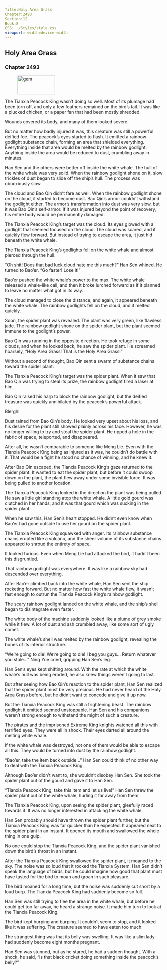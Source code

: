 ```yaml
---
Title:Holy Area Grass 
Chapter:2493 
Section:12 
Book:8 
CSS:../Styles/style.css 
viewport: width=device-width
---
```

  
## Holy Area Grass
### Chapter 2493
  
<figure>
	<img src="../Images/gem.gif" alt="gem" id="gem" width="120" height="60" />
</figure>
  

  
The Tianxia Peacock King wasn’t doing so well. Most of its plumage had been torn off, and only a few feathers remained on the bird’s tail. It was like a plucked chicken, or a paper fan that had been mostly shredded.

Wounds covered its body, and many of them looked severe.

But no matter how badly injured it was, this creature was still a powerful deified foe. The peacock’s eyes started to flash. It emitted a rainbow godlight substance chain, forming an area that shielded everything. Everything inside that area would be melted by the rainbow godlight. Anything inside the area would be reduced to dust, crumbling away in minutes.

Han Sen and the others were better off inside the white whale. The hull of the white whale was very solid. When the rainbow godlight shone on it, slow trickles of dust began to slide off the ship’s hull. The process was obnoxiously slow.

The cloud and Bao Qin didn’t fare as well. When the rainbow godlight shone on the cloud, it started to become dust. Bao Qin’s armor couldn’t withstand the godlight either. The armor’s transformation into dust was very slow, but it was Bao Qin’s self-armor. If it was injured beyond the point of recovery, his entire body would be permanently damaged.

The Tianxia Peacock King’s target was the cloud. Its eyes glowed with a godlight that seemed focused on the cloud. The cloud was scared, and it quickly flew forward. But instead of trying to escape the area, it just hid beneath the white whale.

The Tianxia Peacock King’s godlights fell on the white whale and almost pierced through the hull.

“Oh shit! Does that bad luck cloud hate me this much?” Han Sen whined. He turned to Bao’er. “Go faster! Lose it!”

Bao’er pushed the white whale’s power to the max. The white whale released a whale-like call, and then it broke lurched forward as if it planned to leave no matter what got in its way.

The cloud managed to close the distance, and again, it appeared beneath the white whale. The rainbow godlights fell on the cloud, and it melted quickly.

Soon, the spider plant was revealed. The plant was very green, like flawless jade. The rainbow godlight shone on the spider plant, but the plant seemed immune to the godlight’s power.

Bao Qin was running in the opposite direction. He took refuge in some clouds, and when he looked back, he saw the spider plant. He screamed hoarsely, “Holy Area Grass! That is the Holy Area Grass!”

Without a second of thought, Bao Qin sent a swarm of substance chains toward the spider plant.

The Tianxia Peacock King’s target was the spider plant. When it saw that Bao Qin was trying to steal its prize, the rainbow godlight fired a laser at him.

Bao Qin raised his harp to block the rainbow godlight, but the deified treasure was quickly annihilated by the peacock’s powerful attack.

Blergh!

Dust rained from Bao Qin’s body. He looked very upset about his loss, and his desire for the plant still showed plainly across his face. However, he was no longer willing to try and steal the spider plant. He ripped a hole in the fabric of space, teleported, and disappeared.

After all, he wasn’t comparable to someone like Meng Lie. Even with the Tianxia Peacock King being as injured as it was, he couldn’t do battle with it. That would be a fight he stood no chance of winning, and he knew it.

After Bao Qin escaped, the Tianxia Peacock King’s gaze returned to the spider plant. It wanted to eat the spider plant, but before it could swoop down on the plant, the plant flew away under some invisible force. It was being pulled to another location.

The Tianxia Peacock King looked in the direction the plant was being pulled. He saw a little girl standing atop the white whale. A little gold gourd was clutched in her hands, and it was that gourd which was sucking in the spider plant.

When he saw this, Han Sen’s heart stopped. He didn’t even know when Bao’er had gone outside to use her gourd on the spider plant.

The Tianxia Peacock King squawked with anger. Its rainbow substance chains erupted like a volcano, and the sheer volume of its substance chains appeared to shroud the entirety of space.

It looked furious. Even when Meng Lie had attacked the bird, it hadn’t been this disgruntled.

That rainbow godlight was everywhere. It was like a rainbow sky had descended over everything.

After Bao’er climbed back into the white whale, Han Sen sent the ship rocketing forward. But no matter how fast the white whale flew, it wasn’t fast enough to outrun the Tianxia Peacock King’s rainbow godlight.

The scary rainbow godlight landed on the white whale, and the ship’s shell began to disintegrate even faster.

The white body of the machine suddenly looked like a plume of grey smoke while it flew. A lot of dust and ash crumbled away, like some sort of ugly comet.

The white whale’s shell was melted by the rainbow godlight, revealing the bones of its interior structure.

“We’re going to die! We’re going to die! I beg you guys… Return whatever you stole…” Ning Yue cried, gripping Han Sen’s leg.

Han Sen’s eyes kept shifting around. With the rate at which the white whale’s hull was being eroded, he also knew things weren’t going to last.

But after seeing how Bao Qin’s reaction to the spider plant, Han Sen realized that the spider plant must be very precious. He had never heard of the Holy Area Grass before, but he didn’t want to concede and give it up now.

But the Tianxia Peacock King was still a frightening beast. The rainbow godlight it emitted seemed unstoppable. Han Sen and his companions weren’t strong enough to withstand the might of such a creature.

The pirates and the imprisoned Extreme King knights watched all this with terrified eyes. They were all in shock. Their eyes darted all around the melting white whale.

If the white whale was destroyed, not one of them would be able to escape all this. They would be turned into dust by the rainbow godlight.

“Bao’er, take the item back outside…” Han Sen could think of no other way to deal with the Tianxia Peacock King.

Although Bao’er didn’t want to, she wouldn’t disobey Han Sen. She took the spider plant out of the gourd and gave it to Han Sen.

“Tianxia Peacock King, take this item and let us live!” Han Sen threw the spider plant out of the white whale, hurling it far away from them.

The Tianxia Peacock King, upon seeing the spider plant, gleefully raced towards it. It was no longer interested in attacking the white whale.

Han Sen probably should have thrown the spider plant further, but the Tianxia Peacock King was far quicker than he expected. It appeared next to the spider plant in an instant. It opened its mouth and swallowed the whole thing in one gulp.

No one could stop the Tianxia Peacock King, and the spider plant vanished down the bird’s throat in an instant.

After the Tianxia Peacock King swallowed the spider plant, it moaned to the sky. The noise was so loud that it rocked the Tianxia System. Han Sen didn’t speak the language of birds, but he could imagine how good that plant must have tasted for the bird to moan and groan in such pleasure.

The bird moaned for a long time, but the noise was suddenly cut short by a loud burp. The Tianxia Peacock King had suddenly become so full.

Han Sen was still trying to flee the area in the white whale, but before he could get too far away, he heard a strange noise. It made him turn to look at the Tianxia Peacock King.

The bird kept burping and burping. It couldn’t seem to stop, and it looked like it was suffering. The creature seemed to have eaten too much.

The strangest thing was that its belly was swelling. It was like a slim lady had suddenly become eight months pregnant.

Han Sen was stunned, but as he stared, he had a sudden thought. With a shock, he said, “Is that black cricket doing something inside the peacock’s belly?”